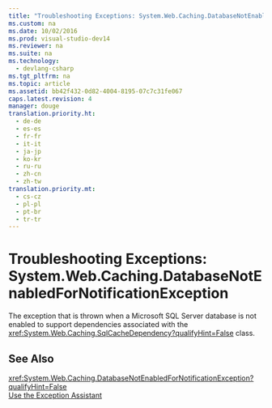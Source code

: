 ```yaml
---
title: "Troubleshooting Exceptions: System.Web.Caching.DatabaseNotEnabledForNotificationException"
ms.custom: na
ms.date: 10/02/2016
ms.prod: visual-studio-dev14
ms.reviewer: na
ms.suite: na
ms.technology: 
  - devlang-csharp
ms.tgt_pltfrm: na
ms.topic: article
ms.assetid: bb42f432-0d82-4004-8195-07c7c31fe067
caps.latest.revision: 4
manager: douge
translation.priority.ht: 
  - de-de
  - es-es
  - fr-fr
  - it-it
  - ja-jp
  - ko-kr
  - ru-ru
  - zh-cn
  - zh-tw
translation.priority.mt: 
  - cs-cz
  - pl-pl
  - pt-br
  - tr-tr
---
```

# Troubleshooting Exceptions: System.Web.Caching.DatabaseNotEnabledForNotificationException
The exception that is thrown when a Microsoft SQL Server database is not enabled to support dependencies associated with the <xref:System.Web.Caching.SqlCacheDependency?qualifyHint=False> class.  
  
## See Also  
 <xref:System.Web.Caching.DatabaseNotEnabledForNotificationException?qualifyHint=False>   
 [Use the Exception Assistant](../Topic/How%20to:%20Use%20the%20Exception%20Assistant.md)